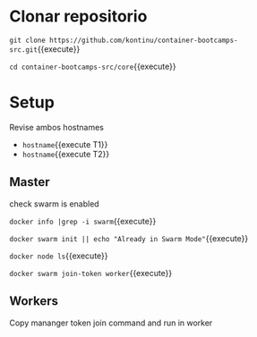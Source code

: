 # Clonar repositorio

`git clone https://github.com/kontinu/container-bootcamps-src.git`{{execute}}

`cd container-bootcamps-src/core`{{execute}}


# Setup

Revise ambos hostnames

- `hostname`{{execute T1}}
- `hostname`{{execute T2}}

## Master

check swarm is enabled


`docker info |grep -i swarm`{{execute}}


`docker swarm init || echo "Already in Swarm Mode"`{{execute}}


`docker node ls`{{execute}}


`docker swarm join-token worker`{{execute}}

## Workers

Copy mananger token join command and run in worker



